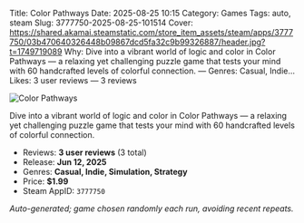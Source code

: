 Title: Color Pathways
Date: 2025-08-25 10:15
Category: Games
Tags: auto, steam
Slug: 3777750-2025-08-25-101514
Cover: https://shared.akamai.steamstatic.com/store_item_assets/steam/apps/3777750/03b470640326448b09867dcd5fa32c9b99326887/header.jpg?t=1749719089
Why: Dive into a vibrant world of logic and color in Color Pathways — a relaxing yet challenging puzzle game that tests your mind with 60 handcrafted levels of colorful connection. — Genres: Casual, Indie…
Likes: 3 user reviews — 3 reviews

![Color Pathways](https://shared.akamai.steamstatic.com/store_item_assets/steam/apps/3777750/03b470640326448b09867dcd5fa32c9b99326887/header.jpg?t=1749719089)

Dive into a vibrant world of logic and color in Color Pathways — a relaxing yet challenging puzzle game that tests your mind with 60 handcrafted levels of colorful connection.

- Reviews: **3 user reviews** (3 total)
- Release: **Jun 12, 2025**
- Genres: **Casual, Indie, Simulation, Strategy**
- Price: **$1.99**
- Steam AppID: `3777750`

*Auto-generated; game chosen randomly each run, avoiding recent repeats.*
